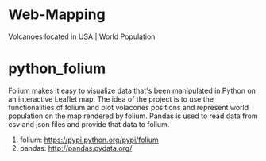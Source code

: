 # Web-Mapping
Volcanoes located in USA | World Population
# python_folium

Folium makes it easy to visualize data that's been manipulated in Python on an interactive Leaflet map.
The idea of the project is to use the functionalities of folium and plot volacones positions and represent 
world population on the map rendered by folium. Pandas is used to read data from csv and json files and provide
that data to folium. 

1) folium: https://pypi.python.org/pypi/folium
2) pandas: http://pandas.pydata.org/
